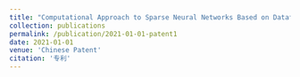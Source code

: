 ```yaml
---
title: "Computational Approach to Sparse Neural Networks Based on Dataflow Architecture"
collection: publications
permalink: /publication/2021-01-01-patent1
date: 2021-01-01
venue: 'Chinese Patent'
citation: '专利'
---
```


